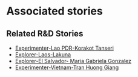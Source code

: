 # Associated stories

<!-- !!DO NOT REMOVE!! start autogenerated hyperlinks -->
## Related R&D Stories
- [Experimenter\-Lao PDR\-Korakot Tanseri](/stories/?doc=Korakot_LQ-en-US)
- [Explorer\-Laos\-Lakuna](/stories/?doc=30_Lakuna_Laos-en-US)
- [Explorer\-El Salvador\- Maria Gabriela Gonzalez](/stories/?doc=22_Gaby_El%20Salvador-en-US)
- [Experimenter\-Vietnam\-Tran Huong Giang ](/stories/?doc=Giang%20Vietnam_LQ-en-US)
<!-- !!DO NOT REMOVE!! end autogenerated hyperlinks -->